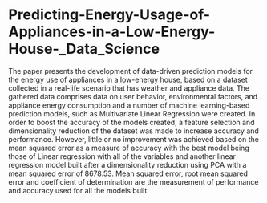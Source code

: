 # Predicting-Energy-Usage-of-Appliances-in-a-Low-Energy-House-_Data_Science
The paper presents the development of data-driven prediction models for the energy use of appliances in a low-energy house, based on a dataset collected in a real-life scenario that has weather and appliance data.
The gathered data comprises data on user behavior, environmental factors, and appliance energy consumption and a number of machine learning-based prediction models, such as Multivariate Linear Regression were created. In order to boost the accuracy of the models created, a feature selection and dimensionality reduction of the dataset was made to increase accuracy and performance. However, little or no improvement was achieved based on the mean squared error as a measure of accuracy with the best model being those of Linear regression with all of the variables and another linear regression model built after a dimensionality reduction using PCA with a mean squared error of 8678.53. Mean squared error, root mean squared error and coefficient of determination are the measurement of performance and accuracy used for all the models built.
